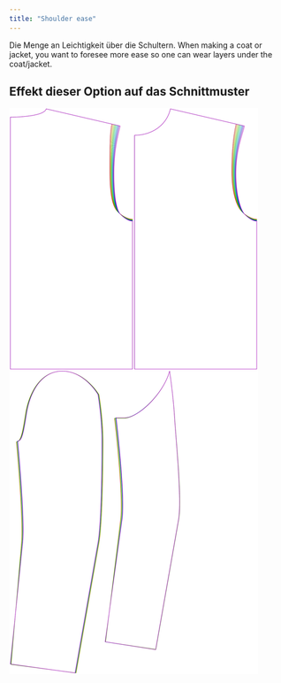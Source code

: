 ```yaml
---
title: "Shoulder ease"
---
```


Die Menge an Leichtigkeit über die Schultern. When making a coat or jacket, you want to foresee more ease so one can wear layers under the coat/jacket.

## Effekt dieser Option auf das Schnittmuster

![Dieses Bild zeigt den Effekt dieser Variable, indem es unterschiedliche Masse dieser Variable überlagert darstellt](bent_shoulderease_sample.svg "Effekt dieser Variable auf das Schnittmuster")

